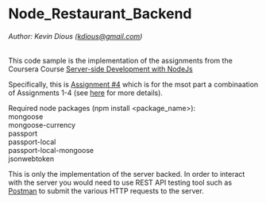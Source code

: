 # Node_Restaurant_Backend

###### Author:      Kevin Dious (kdious@gmail.com)

This code sample is the implementation of the assignments from the Coursera Course [Server-side Development with NodeJs](https://www.coursera.org/learn/server-side-development/home/welcome)

Specifically, this is [Assignment #4](https://www.coursera.org/learn/server-side-development/peer/CnyR4/assignment4) which is for the msot part a combinaation of Assignments 1-4 (see [here](https://www.coursera.org/learn/server-side-development/home/assignments) for more details).

Required node packages (npm install \<package_name>):  
mongoose  
mongoose-currency  
passport  
passport-local  
passport-local-mongoose  
jsonwebtoken  

This is only the implementation of the server backed.  In order to interact with the server you would need to use REST API testing tool such as [Postman](https://www.getpostman.com/) to submit the various HTTP requests to the server.
